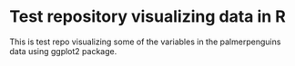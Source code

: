 # Test repository visualizing data in R

This is test repo visualizing some of the variables in the palmerpenguins data using ggplot2 package.
